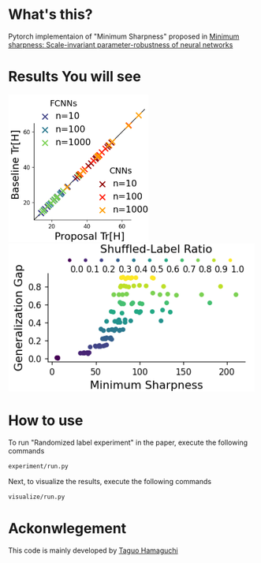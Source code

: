 # What's this?
Pytorch implementaion of "Minimum Sharpness" proposed in [Minimum sharpness: Scale-invariant parameter-robustness of neural networks](https://arxiv.org/abs/2106.12612)

# Results You will see
<img src="https://github.com/ibayashi-hikaru/minimum-sharpness/blob/main/00-check-effective-calculation/VIEW/proposal-accuracy.png" height="300">            <img src="https://github.com/ibayashi-hikaru/minimum-sharpness/blob/main/02-sharpness-comparison/VIEW/model%3DLeNet/proposal-sharpness.png" height="300">

# How to use
 

To run "Randomized label experiment" in the paper, execute the following commands

```bash
experiment/run.py
```

Next, to visualize the results, execute the following commands

```bash
visualize/run.py
```

# Ackonwlegement
This code is mainly developed by [Taguo Hamaguchi](takuo-h.github.io)
